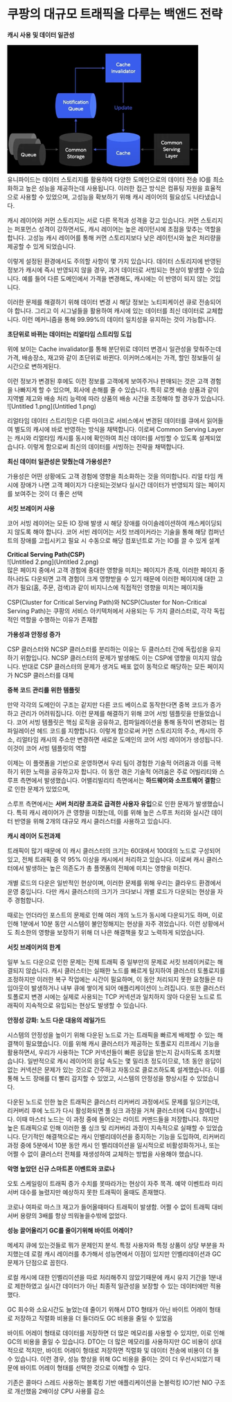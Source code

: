 # 쿠팡의 대규모 트래픽을 다루는 백앤드 전략

**캐시 사용 및 데이터 일관성**

![Untitled.png](Untitled.png)  
유니파이드는 데이터 스토리지를 활용하여 다양한 도메인으로의 데이터 전송 IO를 최소화하고 높은 성능을 제공하는데 사용됩니다. 이러한 접근 방식은 컴퓨팅 자원을 효율적으로 사용할 수 있었으며, 고성능을 확보하기 위해 캐시 레이어의 필요성도 나타냈습니다.

캐시 레이어와 커먼 스토리지는 서로 다른 목적과 성격을 갖고 있습니다. 커먼 스토리지는 퍼포먼스 성격이 강하면서도, 캐시 레이어는 높은 레이턴시에 초점을 맞추는 역할을 합니다. 고성능 캐시 레이어를 통해 커먼 스토리지보다 낮은 레이턴시와 높은 처리량을 제공할 수 있게 되었습니다.

이렇게 설정된 환경에서도 주의할 사항이 몇 가지 있습니다. 데이터 스토리지에 반영된 정보가 캐시에 즉시 반영되지 않을 경우, 과거 데이터로 서빙되는 현상이 발생할 수 있습니다. 예를 들어 다른 도메인에서 가격을 변경해도, 캐시에는 이 반영이 되지 않는 것입니다.

이러한 문제를 해결하기 위해 데이터 변경 시 해당 정보는 노티피케이션 큐로 전송되어야 합니다. 그리고 이 시그널들을 활용하여 캐시에 있는 데이터를 최신 데이터로 교체합니다. 이런 메커니즘을 통해 99.99%의 데이터 일치성을 유지하는 것이 가능합니다.

**초단위로 바뀌는 데이터는 리얼타임 스트리밍 도입**

위에 보이는 Cache invalidator를 통해 분단위로 데이터 변경시 일관성을 맞춰주는데 가격, 배송장소, 재고와 같이 초단위로 바뀐다. 이커머스에서는 가격, 할인 정보들이 실시간으로 변하게된다.

이런 정보가 변경된 후에도 이전 정보를 고객에게 보여주거나 판매되는 것은 고객 경험을 나빠지게 할 수 있으며, 회사에 손해를 줄 수 있습니다. 특히 로켓 배송 상품과 같이 지역별 제고와 배송 처리 능력에 따라 상품의 배송 시간을 조정해야 할 경우가 있습니다.
![Untitled 1.png](Untitled 1.png)

리얼타임 데이터 스트리밍은 다른 마이크로 서비스에서 변경된 데이터를 큐에서 읽어들여 별도의 캐시에 바로 반영하는 방식을 채택합니다. 이로써 Common Serving Layer는 캐시와 리얼타임 캐시를 동시에 확인하여 최신 데이터를 서빙할 수 있도록 설계되었습니다. 이렇게 함으로써 최신의 데이터를 서빙하는 전략을 채택합니다.

**최신 데이터 일관성은 맞췄는데 가용성은?**

가용성은 어떤 상황에도 고객 경험에 영향을 최소화하는 것을 의미합니다. 리얼 타임 캐시에 장애가 나면 고객 페이지가 다운되는것보다 실시간 데이터가 반영되지 않는 페이지를 보여주는 것이 더 좋은 선택

**서킷 브레이커 사용**

코어 서빙 레이어는 모든 IO 장애 발생 시 해당 장애를 아이솔레이션하여 캐스케이딩되지 않도록 해야 합니다. 코어 서빈 레이어는 서킷 브레이커라는 기술을 통해 해당 컴퍼넌트의 장애를 고립시키고 필요 시 수동으로 해당 컴포넌트로 가는 IO를 끌 수 있게 설계

**Critical Serving Path(CSP)**  
![Untitled 2.png](Untitled 2.png)  
많은 페이지 중에서 고객 경험에 중대한 영향을 미치는 페이지가 존재, 이러한 페이지 중 하나라도 다운되면 고객 경험이 크게 영향받을 수 있기 때문에 이러한 페이지에 대한 고려가 필요(홈, 주문, 검색)과 같이 비지니스에 직접적인 영향을 미치는 페이지들

CSP(Cluster for Critical Serving Path)와 NCSP(Cluster for Non-Critical Serving Path)는 쿠팡의 서비스 아키텍처에서 사용되는 두 가지 클러스터로, 각각 독립적인 역할을 수행하는 이유가 존재함

**가용성과 안정성 증가**

CSP 클러스터와 NCSP 클러스터를 분리하는 이유는 두 클러스터 간에 독립성을 유지하기 위함입니다. NCSP 클러스터의 문제가 발생해도 이는 CSP에 영향을 미치지 않습니다. 반대로 CSP 클러스터의 문제가 생겨도 배포 없이 동적으로 해당하는 모든 페이지가 NCSP 클러스터를 대체

**중복 코드 관리를 위한 템플릿**

만약 각각의 도메인이 구조는 같지만 다른 코드 베이스로 동작한다면 중복 코드가 증가하고 관리가 어려워집니다. 이런 문제를 해결하기 위해 코어 서빙 템플릿을 만들었습니다. 코어 서빙 템플릿은 핵심 로직을 공유하고, 컴파일레이션을 통해 동작이 변경되는 컴파일레이션 헤드 코드를 지향합니다. 이렇게 함으로써 커먼 스토리지의 주소, 캐시의 주소, 리얼타임 캐시의 주소만 변경하면 새로운 도메인의 코어 서빙 레이어가 생성됩니다. 이것이 코어 서빙 템플릿의 역할

이제는 이 플랫폼을 기반으로 운영하면서 우리 팀이 경험한 기술적 어려움과 이를 극복하기 위한 노력을 공유하고자 합니다. 이 동안 겪은 기술적 어려움은 주로 어빌리티와 스루프 측면에서 발생했습니다. 어밸리빌리티 측면에서는 **하드웨어와 소프트웨어 결함**으로 인한 문제가 있었으며,

스루프 측면에서는 **서버 처리량 초과로 급격한 사용자 유입**으로 인한 문제가 발생했습니다. 특히 캐시 레이어가 큰 영향을 미쳤는데, 이를 위해 높은 스루프 처리와 실시간 데이터 반영을 위해 2개의 대규모 캐시 클러스터를 사용하고 있습니다.

**캐시 레이어 도전과제**

트래픽이 많기 때문에 이 캐시 클러스터의 크기는 60대에서 100대의 노드로 구성되어 있고, 전체 트래픽 중 약 95% 이상을 캐시에서 처리하고 있습니다. 이로써 캐시 클러스터에서 발생하는 높은 의존도가 총 플랫폼의 전체에 미치는 영향을 미친다.

개별 로드의 다운은 일반적인 현상이며, 이러한 문제를 위해 우리는 클라우드 환경에서 운영 중입니다. 다만 캐시 클러스터의 크기가 크다보니 개별 로드가 다운되는 현상을 자주 경험합니다.

때로는 언더라인 포스트의 문제로 인해 여러 개의 노드가 동시에 다운되기도 하며, 이로 인해 1분에서 10분 동안 시스템이 불안정해지는 현상을 자주 겪었습니다. 이런 상황에서도 최소한의 영향을 보장하기 위해 더 나은 해결책을 찾고 노력하게 되었습니다.

**서킷 브레이커의 한계**

일부 노드 다운으로 인한 문제는 전체 트래픽 중 일부만의 문제로 서킷 브레이커로는 해결되지 않습니다. 캐시 클러스터는 실패한 노드를 빠르게 탐지하여 클러스터 토폴로지를 조정하지만 이러한 복구 작업에는 시간이 필요하며, 이 동안 처리되지 못한 요청들은 타임아웃이 발생하거나 내부 큐에 쌓이게 되어 애플리케이션이 느려집니다. 또한 클러스터 토폴로지 변경 시에는 실제로 사용되는 TCP 커넥션과 일치하지 않아 다운된 노드로 트래픽이 지속적으로 유입되는 현상도 발생할 수 있습니다.

**안정성 강화: 노드 다운 대응의 레일가드**

시스템의 안정성을 높이기 위해 다운된 노드로 가는 트래픽을 빠르게 배제할 수 있는 해결책이 필요했습니다. 이를 위해 캐시 클러스터가 제공하는 토폴로지 리프레시 기능을 활용하면서, 우리가 사용하는 TCP 커넥션들이 빠른 응답을 받는지 감시하도록 조치했습니다. 일반적으로 캐시 레이어의 응답 속도는 몇 밀리초 정도이므로, 1초 동안 응답이 없는 커넥션은 문제가 있는 것으로 간주하고 자동으로 클로즈하도록 설계했습니다. 이를 통해 노드 장애를 더 빨리 감지할 수 있었고, 시스템의 안정성을 향상시킬 수 있었습니다.

다운된 노드로 인한 높은 트래픽은 클러스터 리커버리 과정에서도 문제를 일으키는데, 리커버리 후에 노드가 다시 활성화되면 풀 싱크 과정을 거쳐 클러스터에 다시 참여합니다. 이때 마스터 노드는 이 과정 중에 들어오는 라이트 커맨드들을 저장합니다. 하지만 높은 트래픽으로 인해 이러한 풀 싱크 및 리커버리 과정이 지속적으로 실패할 수 있었습니다. 단기적인 해결책으로는 캐시 인밸리데이션을 중지하는 기능을 도입하여, 리커버리 과정 중에 5분에서 10분 동안 캐시 인 벨리데이션을 일시적으로 비활성화하거나, 또는 어쩔 수 없이 클러스터 전체를 재생성하여 교체하는 방법을 사용해야 했습니다.

**악명 높았던 신규 스마트폰 이벤트와 코로나**

오토 스케일링이 트래픽 증가 수치를 못따라가는 현상이 자주 목격. 예약 이벤트라 미리 서버 대수를 늘렸지만 예상하지 못한 트래픽이 올때도 존재했다.

코로나 여파로 마스크 재고가 들어올때마다 트래픽이 발생함. 어쩔 수 없이 트래픽 대비 서버 용량의 3배를 항상 띄워놓을수밖에 없었다.

**성능 끌어올리기 GC를 줄이기위해 바이트 어레이?**

메세지 큐에 있는것들로 뭐가 문제인지 분석. 특정 사용자와 특정 상품이 상당 부분을 차지했는데 로컬 캐시 레이러를 추가해서 성능면에서 이점이 있지만 인벨리데이션과 GC문제가 단점으로 꼽힌다.

로컬 캐시에 대한 인벨리이션을 따로 처리해주지 않았기때문에 캐시 유지 기간을 1분내로 제한하였고 실시간 데이터가 아닌 최종적 일관성을 보장할 수 있는 데이터에만 적용했다.

GC 회수와 소요시간도 늘었는데 줄이기 위해서 DTO 형태가 아닌 바이트 어레이 형태로 저장하고 직렬화 비용을 더 들더라도 GC 비용을 줄일 수 있었음

바이트 어레이 형태로 데이터를 저장하면 더 많은 메모리를 사용할 수 있지만, 이로 인해 GC의 비용을 줄일 수 있습니다. DTO는 더 많은 메모리를 사용하지만 GC 비용이 상대적으로 적지만, 바이트 어레이 형태로 저장하면 직렬화 및 데이터 전송에 비용이 더 들 수 있습니다. 이런 경우, 성능 향상을 위해 GC 비용을 줄이는 것이 더 우선시되었기 때문에 바이트 어레이 형태를 선택한 것으로 이해할 수 있다.

기존은 콜마다 스레드 사용하는 블록킹 기반 애플리케이션을 논블럭킹 IO기반 NIO 구조로 개선했음 2배이상 CPU 사용률 감소